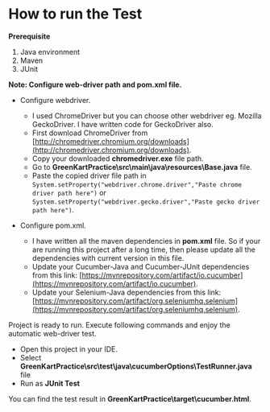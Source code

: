 # How to run the Test #

**Prerequisite**
1. Java environment 
2. Maven 
3. JUnit


**Note: Configure web-driver path and pom.xml file.**

- Configure webdriver.
    - I used ChromeDriver but you can choose other webdriver eg. Mozilla GeckoDriver. I have written code for GeckoDriver also. 
    - First download ChromeDriver from [http://chromedriver.chromium.org/downloads](http://chromedriver.chromium.org/downloads).
    - Copy your downloaded **chromedriver.exe** file path.
    - Go to **GreenKartPractice\src\main\java\resources\Base.java** file.
    - Paste the copied driver file path in `System.setProperty("webdriver.chrome.driver","Paste chrome driver path here")` or `System.setProperty("webdriver.gecko.driver","Paste gecko driver path here")`.
    
	
- Configure pom.xml.
    - I have written all the maven dependencies in **pom.xml** file. So if your are running this project after a long time, then please update all the dependencies with current version in this file.   
    - Update your Cucumber-Java and Cucumber-JUnit dependencies from this link: [https://mvnrepository.com/artifact/io.cucumber](https://mvnrepository.com/artifact/io.cucumber).
    - Update your Selenium-Java dependencies from this link: [https://mvnrepository.com/artifact/org.seleniumhq.selenium](https://mvnrepository.com/artifact/org.seleniumhq.selenium).
    

    
Project is ready to run. Execute following commands and enjoy the automatic web-driver test.
- Open this project in your IDE.
- Select **GreenKartPractice\src\test\java\cucumberOptions\TestRunner.java** file 
- Run as **JUnit Test**

You can find the test result in **GreenKartPractice\target\cucumber.html**.